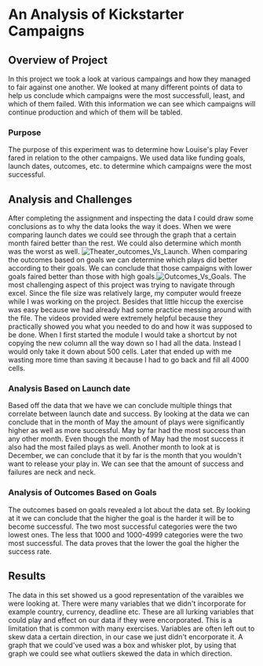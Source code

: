 # An Analysis of Kickstarter Campaigns 
## Overview of Project
In this project we took a look at various campaings and how they managed to fair against one another. We looked at many different points of data to help us conclude which campaigns were the most successfull, least, and which of them failed. With this information we can see which campaigns will continue production and which of them will be tabled. 
### Purpose
The purpose of this experiment was to determine how Louise's play Fever fared in relation to the other campaigns. We used data like funding goals, launch dates, outcomes, etc. to determine which campaigns were the most successful. 
## Analysis and Challenges
After completing the assignment and inspecting the data I could draw some conclusions as to why the data looks the way it does. When we were comparing launch dates we could see through the graph that a certain month faired better than the rest. We could also determine which month was the worst as well. ![Theater_outcomes_Vs_Launch](path/module1/Theater_outcomes_Vs_Launch.png). When comparing the outcomes based on goals we can determine which plays did better according to their goals. We can conclude that those campaigns with lower goals faired better than those with high goals.![Outcomes_Vs_Goals](path/module1/Outcomes_Vs_Goals.png).
The most challenging aspect of this project was trying to navigate through excel. Since the file size was relatively large, my computer would freeze while I was working on the project. Besides that little hiccup the exercise was easy because we had already had some practice messing around with the file. The videos provided were extremely helpful because they practically showed you what you needed to do and how it was supposed to be done. When I first started the module I would take a shortcut by not copying the new column all the way down so I had all the data. Instead I would only take it down about 500 cells. Later that ended up with me wasting more time than saving it because I had to go back and fill all 4000 cells.
### Analysis Based on Launch date
Based off the data that we have we can conclude multiple things that correlate between launch date and success. By looking at the data we can conclude that in the month of May the amount of plays were significantly higher as well as more successful. May by far had the most success than any other month. Even though the month of May had the most success it also had the most failed plays as well. Another month to look at is December, we can conclude that it by far is the month that you wouldn't want to release your play in. We can see that the amount of success and failures are neck and neck.
### Analysis of Outcomes Based on Goals
The outcomes based on goals revealed a lot about the data set. By looking at it we can conclude that the higher the goal is the harder it will be to become successful. The two most successful categories were the two lowest ones. The less that 1000 and 1000-4999 categories were the two most successful. The data proves that the lower the goal the higher the success rate.
## Results
The data in this set showed us a good representation of the varaibles we were looking at. There were many variables that we didn't incorporate for example country, currency, deadline etc. These are all lurking variables that could play and effect on our data if they were encorporated. This is a limitation that is common with many exercises. Variables are often left out to skew data a certain direction, in our case we just didn't encorporate it. A graph that we could've used was a box and whisker plot, by using that graph we could see what outliers skewed the data in which direction. 

